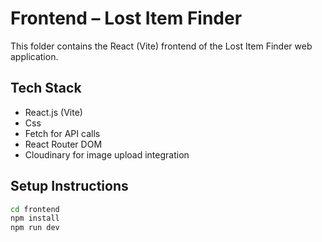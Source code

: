# Frontend – Lost Item Finder

This folder contains the React (Vite) frontend of the Lost Item Finder web application.

## Tech Stack

- React.js (Vite)
- Css
- Fetch for API calls
- React Router DOM
- Cloudinary for image upload integration

## Setup Instructions

```bash
cd frontend
npm install
npm run dev
